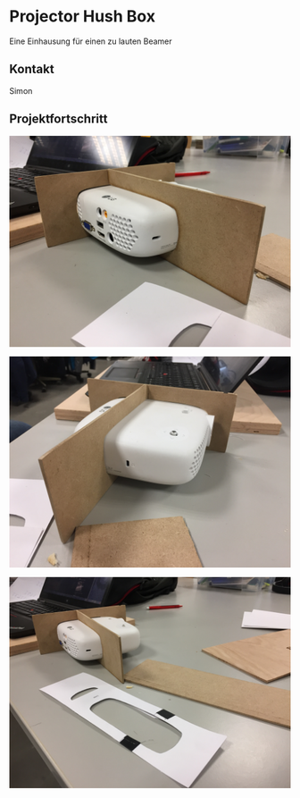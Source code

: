 # Projector Hush Box

Eine Einhausung für einen zu lauten Beamer

## Kontakt
Simon

## Projektfortschritt 

![](hush-box/hushbox_1.jpg)

![](hush-box/hushbox_2.jpg)

![](hush-box/hushbox_3.jpg)